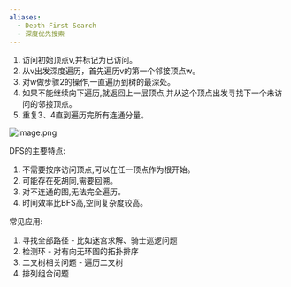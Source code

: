 ```yaml
---
aliases:
  - Depth-First Search
  - 深度优先搜索
---
```



1. 访问初始顶点v,并标记为已访问。
2. 从v出发深度遍历，首先遍历v的第一个邻接顶点w。
3. 对w做步骤2的操作,一直遍历到树的最深处。
4. 如果不能继续向下遍历,就返回上一层顶点,并从这个顶点出发寻找下一个未访问的邻接顶点。
5. 重复3、4直到遍历完所有连通分量。

![image.png](https://pic-1257412153.cos.ap-nanjing.myqcloud.com/images/2024/04/25/20240425140809-06a6a8.png)


DFS的主要特点:

1. 不需要按序访问顶点,可以在任一顶点作为根开始。
2. 可能存在死胡同,需要回溯。
3. 对不连通的图,无法完全遍历。
4. 时间效率比BFS高,空间复杂度较高。

常见应用:

1. 寻找全部路径 - 比如迷宫求解、骑士巡逻问题
2. 检测环 - 对有向无环图的拓扑排序
3. 二叉树相关问题 - 遍历二叉树
4. 排列组合问题